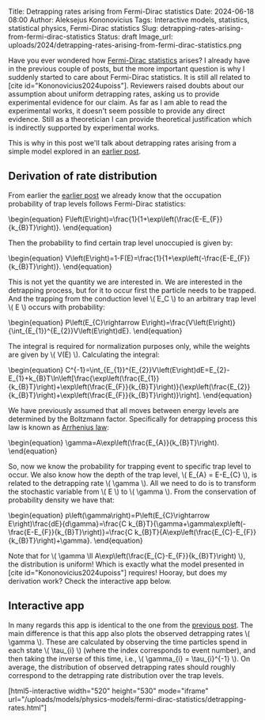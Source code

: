Title: Detrapping rates arising from Fermi-Dirac statistics
Date: 2024-06-18 08:00
Author: Aleksejus Kononovicius
Tags: Interactive models, statistics, statistical physics, Fermi-Dirac statistics
Slug: detrapping-rates-arising-from-fermi-dirac-statistics
Status: draft
Image_url: uploads/2024/detrapping-rates-arising-from-fermi-dirac-statistics.png

Have you ever wondered how [Fermi-Dirac
statistics](/tag/fermi-dirac-statistics) arises? I already have in
the previous couple of posts, but the more important question is why I
suddenly started to care about Fermi-Dirac statistics. It is still all
related to [cite id="Kononovicius2024upoiss"]. Reviewers raised doubts about
our assumption about uniform detrapping rates, asking us to provide
experimental evidence for our claim. As far as I am able to read the experimental
works, it doesn't seem possible to provide any direct evidence. Still as a
theoretician I can provide theoretical justification which is indirectly
supported by experimental works.

This is why in this post we'll talk about detrapping rates arising from a
simple model explored in an [earlier
post]({filename}/articles/2024/fermi-dirac-statistics-with-single-conduction-level.md).
<!--more-->

## Derivation of rate distribution

From earlier the [earlier
post]({filename}/articles/2024/fermi-dirac-statistics-with-single-conduction-level.md)
we already know that the occupation probability of trap levels follows
Fermi-Dirac statistics:

\begin{equation}
F\left(E\right)=\frac{1}{1+\exp\left(\frac{E-E\_{F}}{k\_{B}T}\right)}.
\end{equation}

Then the probability to find certain trap level unoccupied is given by:

\begin{equation}
V\left(E\right)=1-F(E)=\frac{1}{1+\exp\left(-\frac{E-E\_{F}}{k\_{B}T}\right)}.
\end{equation}

This is not yet the quantity we are interested in. We are interested in the
detrapping process, but for it to occur first the particle needs to be
trapped. And the trapping from the conduction level \\\( E\_C \\\) to an
arbitrary trap level \\\( E \\\) occurs with probability:

\begin{equation}
P\left(E\_{C}\rightarrow E\right)=\frac{V\left(E\right)}{\int\_{E\_{1}}^{E\_{2}}V\left(E\right)dE}.
\end{equation}

The integral is required for normalization purposes only, while the weights
are given by \\\( V(E) \\\). Calculating the integral:

\begin{equation}
C^{-1}=\int\_{E\_{1}}^{E\_{2}}V\left(E\right)dE=E\_{2}-E\_{1}+k\_{B}T\ln\left[\frac{\exp\left(\frac{E\_{1}}{k\_{B}T}\right)+\exp\left(\frac{E\_{F}}{k\_{B}T}\right)}{\exp\left(\frac{E\_{2}}{k\_{B}T}\right)+\exp\left(\frac{E\_{F}}{k\_{B}T}\right)}\right].
\end{equation}

We have previously assumed that all moves between energy levels are
determined by the Boltzmann factor. Specifically for detrapping process this
law is known as [Arrhenius
law](https://en.wikipedia.org/wiki/Arrhenius_equation):

\begin{equation}
\gamma=A\exp\left(\frac{E\_{A}}{k\_{B}T}\right).
\end{equation}

So, now we know the probability for trapping event to specific trap level to
occur. We also know how the depth of the trap level, \\\( E\_{A} = E-E\_{C}
\\\), is related to the detrapping rate \\\( \gamma \\\). All we need to do
is to transform the stochastic variable from \\\( E \\\) to \\\( \gamma
\\\). From the conservation of probability density we have that:

\begin{equation} p\left(\gamma\right)=P\left(E\_{C}\rightarrow
E\right)\frac{dE}{d\gamma}=\frac{C
k\_{B}T}{\gamma+\gamma\exp\left(-\frac{E-E\_{F}}{k\_{B}T}\right)}=\frac{C
k\_{B}T}{A\exp\left(\frac{E\_{C}-E\_{F}}{k\_{B}T}\right)+\gamma}.
\end{equation}

Note that for \\\( \gamma \ll
A\exp\left(\frac{E\_{C}-E\_{F}}{k\_{B}T}\right) \\\), the distribution is
uniform! Which is exactly what the model presented in [cite
id="Kononovicius2024upoiss"] requires! Hooray, but does my derivation work?
Check the interactive app below.

## Interactive app

In many regards this app is identical to the one from the [previous
post]({filename}/articles/2024/fermi-dirac-statistics-with-single-conduction-level.md).
The main difference is that this app also plots the observed detrapping
rates \\\( \gamma \\\). These are calculated by observing the time particles
spend in each state \\\( \tau\_{i} \\\) (where the index corresponds to event
number), and then taking the inverse of this time, i.e., \\\( \gamma\_{i} =
\tau\_{i}^{-1} \\\). On average, the distribution of observed detrapping
rates should roughly correspond to the detrapping rate distribution over the
trap levels.

[html5-interactive width="520" height="530" mode="iframe"
url="/uploads/models/physics-models/fermi-dirac-statistics/detrapping-rates.html"]
